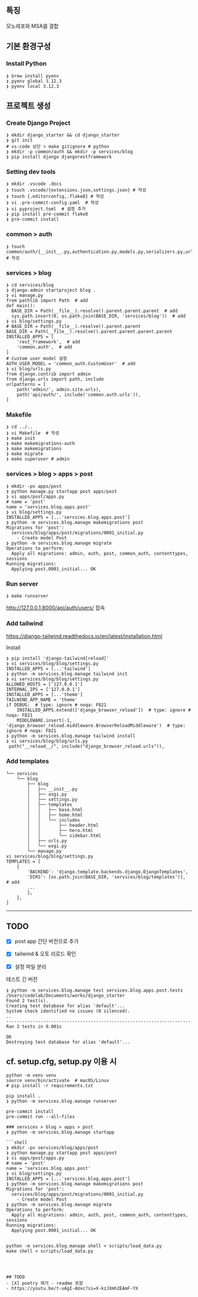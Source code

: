 ## 특징
모노레포와 MSA를 결합

## 기본 환경구성
### Install Python
```shell
❯ brew install pyenv
❯ pyenv global 3.12.3
❯ pyenv local 3.12.3
```

## 프로젝트 생성
### Create Django Project
```shell
❯ mkdir django_starter && cd django_starter
❯ git init
# vs-code 상단 > make gitignore # python
❯ mkdir -p common/auth && mkdir -p services/blog
❯ pip install django djangorestframework
```

### Setting dev tools
```shell
❯ mkdir .vscode .docs
❯ touch .vscode/{extensions.json,settings.json} # 작성
❯ touch {.editorconfig,.flake8} # 작성
❯ vi .pre-commit-config.yaml  # 작성
❯ vi pyproject.toml  # 설정 추가
❯ pip install pre-commit flake8
❯ pre-commit install
```

### common > auth
```shell
❯ touch common/auth/{__init__.py,authentication.py,models.py,serializers.py,urls.py,views.py,tests.py,apps.py,admin.py} # 작성
```

### services > blog
```shell
❯ cd services/blog
❯ django-admin startproject blog .
❯ vi manage.py
from pathlib import Path  # add
def main():
  BASE_DIR = Path(__file__).resolve().parent.parent.parent  # add
  sys.path.insert(0, os.path.join(BASE_DIR, 'services/blog'))  # add
❯ vi blog/settings.py
# BASE_DIR = Path(__file__).resolve().parent.parent
BASE_DIR = Path(__file__).resolve().parent.parent.parent.parent
INSTALLED_APPS = [
    'rest_framework',  # add
    'common.auth',  # add
]
# Custom user model 설정
AUTH_USER_MODEL = 'common_auth.CustomUser'  # add
❯ vi blog/urls.py
from django.contrib import admin
from django.urls import path, include
urlpatterns = [
    path('admin/', admin.site.urls),
    path('api/auth/', include('common.auth.urls')),
]
```

### Makefile
```shell
❯ cd ../..
❯ vi Makefile  # 작성
❯ make init
❯ make makemigrations-auth
❯ make makemigrations
❯ make migrate
❯ make superuser # admin
```

### services > blog > apps > post
```shell
❯ mkdir -pv apps/post
❯ python manage.py startapp post apps/post
❯ vi apps/post/apps.py
# name = 'post'
name = 'services.blog.apps.post'
❯ vi blog/settings.py
INSTALLED_APPS = [...'services.blog.apps.post']
❯ python -m services.blog.manage makemigrations post
Migrations for 'post':
  services/blog/apps/post/migrations/0001_initial.py
    - Create model Post
❯ python -m services.blog.manage migrate
Operations to perform:
  Apply all migrations: admin, auth, post, common_auth, contenttypes, sessions
Running migrations:
  Applying post.0001_initial... OK
```

### Run server
```shell
❯ make runserver
```
http://127.0.0.1:8000/api/auth/users/ 접속


### Add tailwind

https://django-tailwind.readthedocs.io/en/latest/installation.html

Install
```shell
❯ pip install 'django-tailwind[reload]'
❯ vi services/blog/blog/settings.py
INSTALLED_APPS = [...'tailwind']
❯ python -m services.blog.manage tailwind init
❯ vi services/blog/blog/settings.py
ALLOWED_HOSTS = ['127.0.0.1']
INTERNAL_IPS = ['127.0.0.1']
INSTALLED_APPS = [...'theme']
TAILWIND_APP_NAME = 'theme'
if DEBUG:  # type: ignore # noqa: F821
    INSTALLED_APPS.extend(['django_browser_reload'])  # type: ignore # noqa: F821
    MIDDLEWARE.insert(-1, 'django_browser_reload.middleware.BrowserReloadMiddleware')  # type: ignore # noqa: F821
❯ python -m services.blog.manage tailwind install
❯ vi services/blog/blog/urls.py
 path("__reload__/", include("django_browser_reload.urls")),
```


### Add templates
```shell
└── services
    └── blog
        ├── blog
        │   ├── __init__.py
        │   ├── asgi.py
        │   ├── settings.py
        │   ├── templates
        │   │   ├── base.html
        │   │   ├── home.html
        │   │   └── includes
        │   │       ├── header.html
        │   │       ├── hero.html
        │   │       └── sidebar.html
        │   ├── urls.py
        │   └── wsgi.py
        └── manage.py
vi services/blog/blog/settings.py
TEMPLATES = [
    {
        'BACKEND': 'django.template.backends.django.DjangoTemplates',
        'DIRS': [os.path.join(BASE_DIR, 'services/blog/templates')],  # add
        ...
        },
    },
]
```




----
## TODO
- [x] post app 간단 버전으로 추가
- [x] tailwind & 오토 리로드 확인
- [x] 설정 파일 분리


테스트 긴 버전
```shell
❯ python -m services.blog.manage test services.blog.apps.post.tests
/Users/codelab/Documents/works/django_starter
Found 2 test(s).
Creating test database for alias 'default'...
System check identified no issues (0 silenced).
..
----------------------------------------------------------------------
Ran 2 tests in 0.001s

OK
Destroying test database for alias 'default'...
```



## cf. setup.cfg, setup.py 이용 시
```shell
python -m venv venv
source venv/bin/activate  # macOS/Linux
# pip install -r requirements.txt

pip install .
❯ python -m services.blog.manage runserver

pre-commit install
pre-commit run --all-files
```



```shell
### services > blog > apps > post
❯ python -m services.blog.manage startapp

```shell
❯ mkdir -pv services/blog/apps/post
❯ python manage.py startapp post apps/post
❯ vi apps/post/apps.py
# name = 'post'
name = 'services.blog.apps.post'
❯ vi blog/settings.py
INSTALLED_APPS = [...'services.blog.apps.post']
❯ python -m services.blog.manage makemigrations post
Migrations for 'post':
  services/blog/apps/post/migrations/0001_initial.py
    - Create model Post
❯ python -m services.blog.manage migrate
Operations to perform:
  Apply all migrations: admin, auth, post, common_auth, contenttypes, sessions
Running migrations:
  Applying post.0001_initial... OK


python -m services.blog.manage shell < scripts/load_data.py
make shell < scripts/load_data.py

```



```



## TODO
- [X] poetry 제거 - readme 포함
- https://youtu.be/t-uAgI-AUxc?si=X-kzJXmh2EAmF-YX